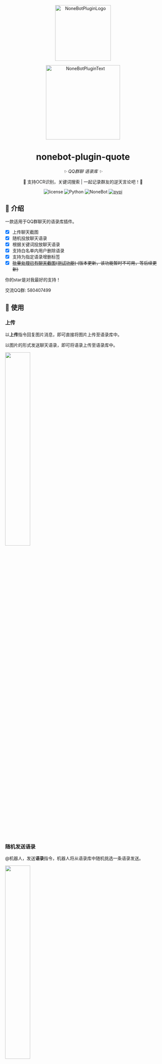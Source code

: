 <div align="center">
  <img src="https://s2.loli.net/2022/06/16/opBDE8Swad5rU3n.png" width="180" height="180" alt="NoneBotPluginLogo">
  <br>
  <p><img src="https://s2.loli.net/2022/06/16/xsVUGRrkbn1ljTD.png" width="240" alt="NoneBotPluginText"></p>
</div>

<div align="center">

# nonebot-plugin-quote

_✨ QQ群聊 语录库 ✨_

🧬 支持OCR识别，关键词搜索 | 一起记录群友的逆天言论吧！🎉

<p align="center">
  <img src="https://img.shields.io/github/license/EtherLeaF/nonebot-plugin-colab-novelai" alt="license">
  <img src="https://img.shields.io/badge/python-3.8+-blue.svg" alt="Python">
  <img src="https://img.shields.io/badge/nonebot-2.0.0r4+-red.svg" alt="NoneBot">
  <a href="https://pypi.org/project/nonebot-plugin-quote/">
      <img src="https://img.shields.io/pypi/v/nonebot-plugin-quote.svg" alt="pypi">
  </a>
</p>
</div>

## 📖 介绍

一款适用于QQ群聊天的语录库插件。

- [x] 上传聊天截图
- [x] 随机投放聊天语录
- [x] 根据关键词投放聊天语录
- [x] 支持白名单内用户删除语录
- [x] 支持为指定语录增删标签
- [x] ~~[批量处理已有聊天截图(测试功能)](https://github.com/RongRongJi/nonebot_plugin_quote/blob/main/batch.md) (版本更新，该功能暂时不可用，等后续更新)~~

你的star是对我最好的支持！

交流QQ群: 580407499

## 🎉 使用

### 上传

以**上传**指令回复图片消息，即可直接将图片上传至语录库中。

以图片的形式发送聊天语录，即可将语录上传至语录库中。

<img src="https://github.com/RongRongJi/nonebot_plugin_quote/raw/main/screenshot/upload.jpg" width="40%" />


### 随机发送语录

@机器人，发送**语录**指令，机器人将从语录库中随机挑选一条语录发送。

<img src="https://github.com/RongRongJi/nonebot_plugin_quote/raw/main/screenshot/random.jpg" width="40%" />

### 关键词检索语录

@机器人，发送**语录**+关键词指令，机器人将从语录库中进行查找。若有匹配项，将从匹配项中随机一条发送；若无匹配项，将从整个语录库中随机挑选一条发送。

<img src="https://github.com/RongRongJi/nonebot_plugin_quote/raw/main/screenshot/select.jpg" width="40%" />
<img src="https://github.com/RongRongJi/nonebot_plugin_quote/raw/main/screenshot/non.jpg" width="40%" />

### 删除语录

回复机器人发出的语录，发送**删除**指令，机器人将执行删除操作。（该操作只允许设置的白名单用户进行，如何设置白名单请看下方配置）

<img src="https://github.com/RongRongJi/nonebot_plugin_quote/raw/main/screenshot/delete.jpg" width="40%" />

### 增加/删除标签

回复语录图片，发送**addtag**+标签（addtag后需加空格，可以多个标签，每个标签之间用空格分隔），为指定语录增加额外标签。

回复语录图片，发送**deltag**+标签（deltag后需加空格，可以多个标签，每个标签之间用空格分隔），为指定语录删除不需要的标签。

<img src="https://github.com/RongRongJi/nonebot_plugin_quote/raw/main/screenshot/tag.jpg" width="40%" />

### 指定标签检索语录

@机器人，发送**语录**+#号+标签，将从语录库中对指定标签进行查找。加#号后，将只对#号后的完整的词进行查找；不加#号会进行分词。

<img src="https://github.com/RongRongJi/nonebot_plugin_quote/raw/main/screenshot/usetag.jpg" width="40%" />

### 生成语录式图片

在配置好中文字体路径后，以“命令前缀+**生成**”，回复群内任意一句话，即可生成如下语录体图片，**不录入语录库和本地保存**，支持emoji渲染，推荐使用等宽黑体（例如[更纱黑体](https://github.com/be5invis/Iosevka)）以达到最好效果。

<img src="https://github.com/RongRongJi/nonebot_plugin_quote/raw/main/screenshot/auto_generate.png" width="40%" />

### 上传语录式图片

在配置好中文字体路径后，以“命令前缀+**记录**”，回复群内任意一句话，即可生成如下语录体图片，**录入语录库和本地保存**，支持emoji渲染，推荐使用等宽黑体（例如[更纱黑体](https://github.com/be5invis/Iosevka)）以达到最好效果。

<img src="https://github.com/RongRongJi/nonebot_plugin_quote/raw/main/screenshot/auto_record.jpg" width="40%" />

### 详细命令

默认配置下，@机器人加指令即可。

| 指令 | 需要@ | 范围 | 说明 |
|:-----:|:----:|:------:|:-----------:|
| 上传 | 可选 | 群聊 | 上传图片至语录库 |
| 语录 + 关键词(可选) | 可选 | 群聊 | 根据关键词返回一个符合要求的图片, 没有关键词时随机返回 |
| 语录 + #标签 | 可选 | 群聊 | 根据标签返回一个符合要求的图片, 没有关键词时随机返回 |
| 回复机器人 + 删除 | 可选 | 群聊 | 删除该条语录 |
| 语句中包含语录 | 是 | 群聊 | 对如何使用语录进行说明 |
| 回复机器人 + addtag + 标签(addtag和标签之间需要空格)| 可选 | 群聊 | 为该条语录增加额外标签 |
| 回复机器人 + deltag + 标签(deltag和标签之间需要空格)| 可选 | 群聊 | 为该条语录删除指定标签 |
| 回复机器人 + alltag| 可选 | 群聊 | 查看该条语录所有标签 |
| 回复消息+记录 | 否 | 群聊 | 为回复消息生成语录式图片并**记录至语录库**，不能上传自己的语录 |
| 回复消息+生成 | 否 | 群聊 | 为回复消息生成语录式图片，**不在本地存储** |

## 💿 安装

### 下载

1. 通过包管理器安装，可以通过nb，pip，或者poetry等方式安装，以pip为例

```
pip install nonebot-plugin-quote -U
```

2. 手动安装

```
git clone https://github.com/RongRongJi/nonebot_plugin_quote.git
```

3. 使用nb-cli安装

```
nb plugin install nonebot-plugin-quote
```

## ⚙️ 配置

在 nonebot2 项目的 `.env` 文件中添加下表中的必填配置

| 配置项 | 必填 | 默认值 | 说明 |
|:-----:|:----:|:----:|:----:|
| FONT_PATH | 是 | None | 必要的语录中文字体文件路径（若不填，部分功能无法使用） |
| AUTHOR_FONT_PATH | 是 | None | 必要的作者中文字体文件路径（若不填，部分功能无法使用） |
| QUOTE_PATH | 否 | ./data | 可选，默认使用'./data' |
| RECORD_PATH | 否 | 'record.json' | 必要的json文件路径, 示例"/data/record.json" |
| INVERTED_INDEX_PATH | 否 | 'inverted_index.json' | 必要的json文件路径, 示例"/data/inverted_index.json" |
| QUOTE_SUPERUSER | 否 | 空字典 | 白名单字典(分群) |
| GLOBAL_SUPERUSER | 否 | 空数组 | 全局管理员(可以删除每个群的语录) |
| QUOTE_NEEDAT | 否 | True | 是否需要at机器人(开启上传通道必须at) |
| QUOTE_STARTCMD | 否 | '' | 增加指令前缀 |

`RECORD_PATH`和`INVERTED_INDEX_PATH`只需要配置，无需创建文件；若不配置`RECORD_PATH`和`INVERTED_INDEX_PATH`，将会自动在项目根目录下创建两个json文件。

`QUOTE_SUPERUSER`的示例如下:

```json
{"群号1":["语录管理员qq号","语录管理员qq号"],"群号2":["语录管理员qq号"]}
```

`GLOBAL_SUPERUSER`的示例如下:

```json
["全局管理员qq号"]
```

**完整的`.env`配置可以参考以下内容**

```
 # linux环境下路径
RECORD_PATH=/home/your_name/your_path/record.json      
INVERTED_INDEX_PATH=/home/your_name/your_path/inverted_index.json
FONT_PATH=/home/your_name/your_path/font.ttf
AUTHOR_FONT_PATH=/home/your_name/your_path/author_font.ttf 

# Windows环境下路径
RECORD_PATH=D:\your_path\record.json       
INVERTED_INDEX_PATH=D:\your_path\inverted_index.json
FONT_PATH=D:\your_path\font.ttf
AUTHOR_FONT_PATH=D:\your_path\author_font.ttf

QUOTE_PATH='./data'
QUOTE_SUPERUSER={"12345":["123456"],"54321":["123456","654321"]}
GLOBAL_SUPERUSER=["6666666"]
QUOTE_NEEDAT=True
QUOTE_STARTCMD=""
```

随后，在项目的`pyproject.toml`或`bot.py`中加上如下代码，加载插件（根据版本而定）

`pyproject.toml`中添加

```
# pip install的填这个
plugins = ["nonebot_plugin_quote"]

# 手动安装的填这个
plugin_dirs = ["nonebot_plugin_quote"]
```

或

`bot.py`中添加

```
# pip install的填这个
nonebot.load_plugin("nonebot_plugin_quote")

# 手动安装的填这个
nonebot.load_plugins("src/plugins", "nonebot_plugin_quote")
```

## Change Log

<details>
<summary>点击展开更新日志</summary>

### v0.2.0 (2023/3/20)

- 删除了对Docker OCR的依赖，现在无需使用Docker，直接安装插件运行即可
- 增加了删除语录功能，只有在白名单中的用户拥有删除权限
- 增加了部分gif的OCR能力，但目前并不准确

### v0.2.2 (2023/3/21)

- 增加了全局管理员的设置，全局管理员拥有删除每个群语录库的权限
- 修复了一个关于上传后缀名不匹配的bug

### v0.2.3 (2023/3/22)

- 在OCR识别文字后增加了换行长文字与不同文字段的识别，使分词更加准确

### v0.3.0 (2023/3/28)

- 新增标签功能，包括针对一条语录【新增标签】、【删除标签】、【查看全部标签】
- 增加了初始文件的默认路径，不再需要用户手动创建文件
- IO统一为UTF-8

### v0.3.2 (2023/3/29)

- 增加了是否需要at机器人的选项
- 增加了指令前缀

### v0.3.4 (2023/4/2)

- 增加批量上传语录功能（试验版）

### v0.3.5 (2023/4/14)

- 修改了匹配策略，使不同协议下的消息格式都可以匹配
- 增加批量备份语录功能（试验版）

### v0.3.6 (2024/6/2)

- 更新了匹配规则，更改了ntQQ下图片无法识别的问题。
- 原作者在摆（大概）故V0.3.6之后版本暂时由[Hanserprpr](https://github.com/Hanserprpr)维护

### v0.3.6.1 (2024/6/5)

- 更改ocr方式，从go-cqhttp自带ocr变更为使用PaddleOCR，增加llBot支持。go-cqhttp用户请注意env文件QUOTE_PATH_NEW配置正确。
- 首次使用会下载模型，时间可能较长（<1min），切记关闭代理。
- [TODO]适配Lagrange框架。

### v0.3.7 (2024/11/7)

- 更改图片发送和匹配方式
- 自定义图片下载路径
- 修正tag问题
- 修复pydantic错误
- 主流框架适配

### v0.3.8 (2024/11/10)

- 由于 Lagrange 未实现 get_image，更改图片下载方式以适配 Lagrange。

### v0.3.9 (2025/2/11)

- 增加自动生成、记录语录图片功能，感谢[Pigz2538](https://github.com/pigz2538)提交

### v0.4.0 (2025/3/12)

- 将上传功能进行改版，直接回复图片上传语录，感谢[Pigz2538](https://github.com/pigz2538)提交


</details>



## 🎉 鸣谢

- [NoneBot2](https://github.com/nonebot/nonebot2)：本插件使用的开发框架。
- [go-cqhttp](https://github.com/Mrs4s/go-cqhttp)：稳定完善的 CQHTTP 实现。

## 开发者

[![contributors](https://contrib.rocks/image?repo=RongRongJi/nonebot_plugin_quote)](https://github.com/RongRongJi/nonebot_plugin_quote/graphs/contributors)
